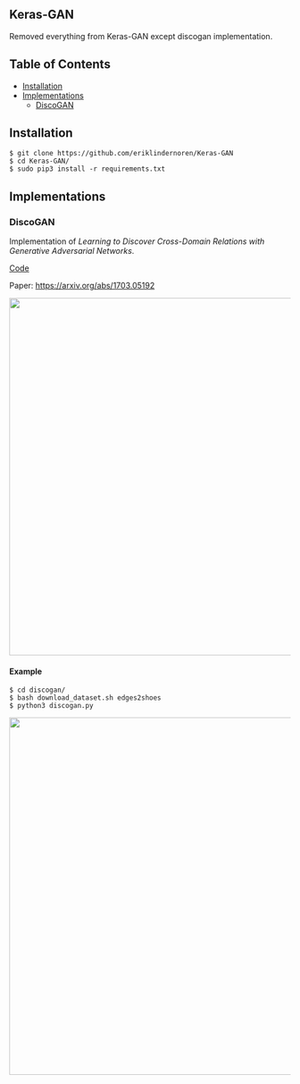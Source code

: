 
## Keras-GAN
Removed everything from Keras-GAN except discogan implementation.

## Table of Contents
  * [Installation](#installation)
  * [Implementations](#implementations)
    + [DiscoGAN](#discogan)

## Installation
    $ git clone https://github.com/eriklindernoren/Keras-GAN
    $ cd Keras-GAN/
    $ sudo pip3 install -r requirements.txt

## Implementations   
### DiscoGAN
Implementation of _Learning to Discover Cross-Domain Relations with Generative Adversarial Networks_.

[Code](discogan/discogan.py)

Paper: https://arxiv.org/abs/1703.05192

<p align="center">
    <img src="http://eriklindernoren.se/images/discogan_architecture.png" width="640"\>
</p>

#### Example
```
$ cd discogan/
$ bash download_dataset.sh edges2shoes
$ python3 discogan.py
```   

<p align="center">
    <img src="http://eriklindernoren.se/images/discogan.png" width="640"\>
</p>

